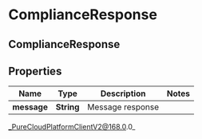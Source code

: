# ComplianceResponse

## ComplianceResponse

## Properties

|Name | Type | Description | Notes|
|------------ | ------------- | ------------- | -------------|
| **message** | **String** | Message response | |



_PureCloudPlatformClientV2@168.0.0_
